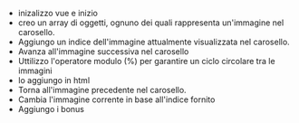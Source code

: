 - inizalizzo vue e inizio
- creo un array di oggetti, ognuno dei quali rappresenta un'immagine nel carosello.
- Aggiungo un indice dell'immagine attualmente visualizzata nel carosello.
- Avanza all'immagine successiva nel carosello
- Uttilizzo l'operatore modulo (%) per garantire un ciclo circolare tra le immagini
- lo aggiungo in html
- Torna all'immagine precedente nel carosello.
- Cambia l'immagine corrente in base all'indice fornito
- Aggiungo i bonus
